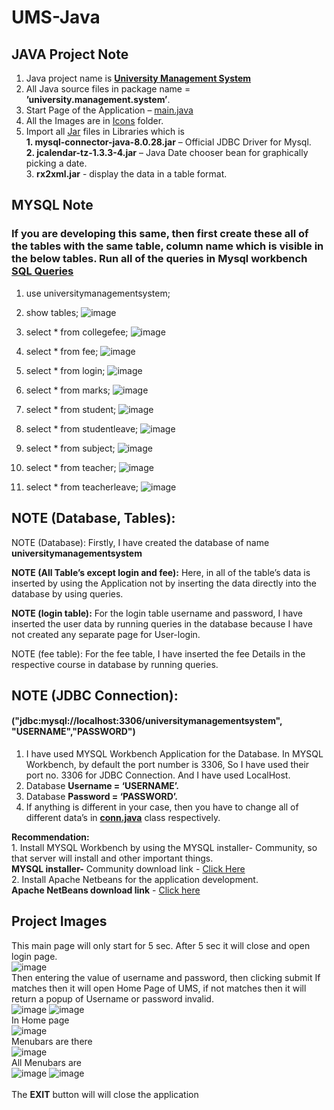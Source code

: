 # UMS-Java
## JAVA Project Note

1.	Java project name is <b>[University Management System](https://github.com/sqladitya/UMS-Java/tree/main/University%20Management%20System)</b>
2.	All Java source files in package name = <b>’university.management.system’</b>.
3.	Start Page of the Application – [main.java](https://github.com/sqladitya/UMS-Java/blob/main/University%20Management%20System/src/university/management/system/Main.java)
4.	All the Images are in [Icons](https://github.com/sqladitya/UMS-Java/tree/main/University%20Management%20System/src/icons) folder.
5.	Import all [Jar](https://github.com/sqladitya/UMS-Java/tree/main/University%20Management%20System/Jar) files in Libraries which is <br><b>	1. mysql-connector-java-8.0.28.jar</b> – Official JDBC Driver for Mysql.<br><b>2.	jcalendar-tz-1.3.3-4.jar</b> – Java Date chooser bean for graphically picking a date.<br>	3. <b>rx2xml.jar</b> - display the data in a table format.
## 
## MYSQL Note

### If you are developing this same, then first create these all of the tables with the same table, column name which is visible in the below tables. Run all of the queries in Mysql workbench [SQL Queries](https://github.com/sqladitya/UMS-Java/blob/main/University%20Management%20System/Queries.sql)

1.	use universitymanagementsystem;

2.	show tables; 
 ![image](https://github.com/sqladitya/UMS-Java/assets/84535788/8a46859d-28fd-4737-9e0e-493678f54612)


3.	select * from collegefee;
 ![image](https://github.com/sqladitya/UMS-Java/assets/84535788/59801fab-6258-4409-9165-1be70a351e63)

4.	select * from fee;
 ![image](https://github.com/sqladitya/UMS-Java/assets/84535788/c10169a0-0b3d-4143-8038-216b8fb9eea8)


5.	select * from login;
 ![image](https://github.com/sqladitya/UMS-Java/assets/84535788/a5728a7f-3c80-46b9-a677-6e01dc284f96)


6.	select * from marks;
 ![image](https://github.com/sqladitya/UMS-Java/assets/84535788/1487989d-7823-4338-b0f7-180b1a5c2679)


7.	select * from student;
 ![image](https://github.com/sqladitya/UMS-Java/assets/84535788/c1142d10-4f3c-4384-8ca4-c057b87c65d6)


8.	select * from studentleave;
 ![image](https://github.com/sqladitya/UMS-Java/assets/84535788/adad6a70-c304-418a-801a-530eb891634f)

9.	select * from subject;
 ![image](https://github.com/sqladitya/UMS-Java/assets/84535788/1ecc9aa2-0d52-4adc-86b9-999510a9a057)

10.	select * from teacher;
 ![image](https://github.com/sqladitya/UMS-Java/assets/84535788/2ff68c2f-113b-48a9-8409-a86c198dd323)

11.	select * from teacherleave;
 ![image](https://github.com/sqladitya/UMS-Java/assets/84535788/23c76329-67ac-45d0-ba1e-821f129bd3eb)

## NOTE (Database, Tables): 

NOTE (Database): Firstly, I have created the database of name <b>universitymanagementsystem

NOTE (All Table’s except login and fee):</b> Here, in all of the table’s data is inserted by using the Application not by inserting the data directly into the database by using queries.

<b>NOTE (login table):</b> For the login table username and password, I have inserted the user data by running queries in the database because I have not created any separate page for User-login.

NOTE (fee table): For the fee table, I have inserted the fee Details in the respective course in database by running queries.



## NOTE (JDBC Connection): 

#### ("jdbc:mysql://localhost:3306/universitymanagementsystem", "USERNAME","PASSWORD")
1.	I have used MYSQL Workbench Application for the Database. In MYSQL Workbench, by default the port number is 3306, So I have used their port no. 3306 for JDBC Connection. And I have used LocalHost.
2.	Database <b>Username = ‘USERNAME’. </b>
3.	Database <b>Password = ‘PASSWORD’.</b>
4.	If anything is different in your case, then you have to change all of different data’s in <b>[conn.java](https://github.com/sqladitya/UMS-Java/blob/main/University%20Management%20System/src/university/management/system/conn.java)</b> class respectively.

<b>Recommendation:</b> <br>1. Install MYSQL Workbench by using the MYSQL installer- Community, so that server will install and other important things.<br>
<b>MYSQL installer-</b> Community download link - [Click Here](https://dev.mysql.com/get/archives/mysql-installer/mysql-installer-web-community-8.0.28.0.msi)<br> 2. Install Apache Netbeans for the application development.<br>
<b>Apache NetBeans download link</b> - [Click here](https://archive.apache.org/dist/netbeans/netbeans-installers/17/Apache-NetBeans-17-bin-windows-x64.exe)
## Project Images
This main page will only start for 5 sec. After 5 sec it will close and open login page. <br>
![image](https://github.com/sqladitya/UMS-Java/assets/84535788/eaa46555-c7f3-44c9-8ee4-a1567cc561df)<br>
Then entering the value of username and password, then clicking submit If matches then it will open Home Page of UMS, if not matches then it will return a popup of Username or password invalid.<br>
![image](https://github.com/sqladitya/UMS-Java/assets/84535788/73240470-d45b-474e-be5d-edf267773b3c) ![image](https://github.com/sqladitya/UMS-Java/assets/84535788/73eade7f-1267-4453-bb67-520a62980ba2)<br>
In Home page <br>
![image](https://github.com/sqladitya/UMS-Java/assets/84535788/1b12f892-de6f-4115-81b4-349860c912d5)<br>
Menubars are there<br>
![image](https://github.com/sqladitya/UMS-Java/assets/84535788/44d251ad-c40c-4131-a502-88523e0693b0)<br>
All Menubars are<br>
![image](https://github.com/sqladitya/UMS-Java/assets/84535788/dde95817-8626-4645-aada-97fb6dea5d4d) ![image](https://github.com/sqladitya/UMS-Java/assets/84535788/3f0030b4-f6be-4974-a0ce-05bfb10b83ae)<br><br>
The <b>EXIT</b> button will will close the application




